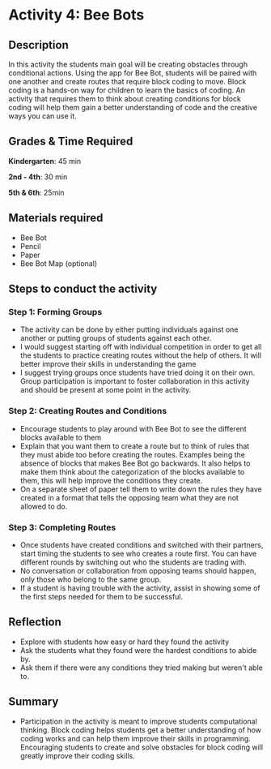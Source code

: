 # Activity 4: Bee Bots 

## Description

In this activity the students main goal will be creating obstacles through conditional actions. Using the app for Bee Bot, students will be paired with one another and create routes that require block coding to move. Block coding is a hands-on way for children to learn the basics of coding. An activity that requires them to think about creating conditions for block coding will help them gain a better understanding of code and the creative ways you can use it.

## Grades & Time Required

**Kindergarten**: 45 min 

**2nd - 4th**: 30 min 

**5th & 6th**: 25min 

## Materials required

- Bee Bot 
- Pencil 
- Paper 
- Bee Bot Map (optional)

## Steps to conduct the activity

### Step 1: Forming Groups 

- The activity can be done by either putting individuals against one another or putting groups of students against each other.
- I would suggest starting off with individual competition in order to get all the students to practice creating routes without the help of others. It will better improve their skills in understanding the game
- I suggest trying groups once students have tried doing it on their own. Group participation is important to foster collaboration in this activity and should be present at some point in the activity.

### Step 2: Creating Routes and Conditions

- Encourage students to play around with Bee Bot to see the different blocks available to them
- Explain that you want them to create a route but to think of rules that they must abide too before creating the routes. Examples being the absence of blocks that makes Bee Bot go backwards. It also helps to make them think about the categorization of the blocks available to them, this will help improve the conditions they create.
- On a separate sheet of paper tell them to write down the rules they have created in a format that tells the opposing team what they are not allowed to do.

### Step 3: Completing Routes 

- Once students have created conditions and switched with their partners, start timing the students to see who creates a route first. You can have different rounds by switching out who the students are trading with.
- No conversation or collaboration from opposing teams should happen, only those who belong to the same group.
- If a student is having trouble with the activity, assist in showing some of the first steps needed for them to be successful.

## Reflection

- Explore with students how easy or hard they found the activity
- Ask the students what they found were the hardest conditions to abide by.
- Ask them if there were any conditions they tried making but weren't able to.

## Summary

- Participation in the activity is meant to improve students computational thinking. Block coding helps students get a better understanding of how coding works and can help them improve their skills in programming. Encouraging students to create and solve obstacles for block coding will greatly improve their coding skills.

